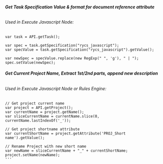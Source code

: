 ###### **Get Task Specification Value & format for document reference attribute**

###### Used in Execute Javascript Node:

```
var task = API.getTask();

var spec = task.getSpecification("rycs_javascript");
var specValue = task.getSpecification("rycs_javascript").getValue();

var newSpec = specValue.replace(new RegExp(" ", 'g'), " | ");
spec.setValue(newSpec);
```

###### **Get Current Project Name, Extract 1st/2nd parts, append new description**

###### Used in Execute Javascript Node or Rules Engine:
```
// Get project current name
var project = API.getProject();
var currentName = project.getName();
var sliceCurrentName = currentName.slice(0, currentName.lastIndexOf('_'));

// Get project shortname attribute
var currentShortName = project.getAttribute('PROJ_Short name').getValue();

// Rename Project with new short name
var newName = sliceCurrentName + "_" + currentShortName;
project.setName(newName);
'''
